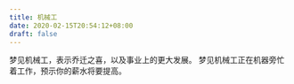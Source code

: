 ```yaml
---
title: 机械工
date: 2020-02-15T20:54:12+08:00
draft: false
---
```


梦见机械工，表示乔迁之喜，以及事业上的更大发展。
梦见机械工正在机器旁忙着工作，预示你的薪水将要提高。

